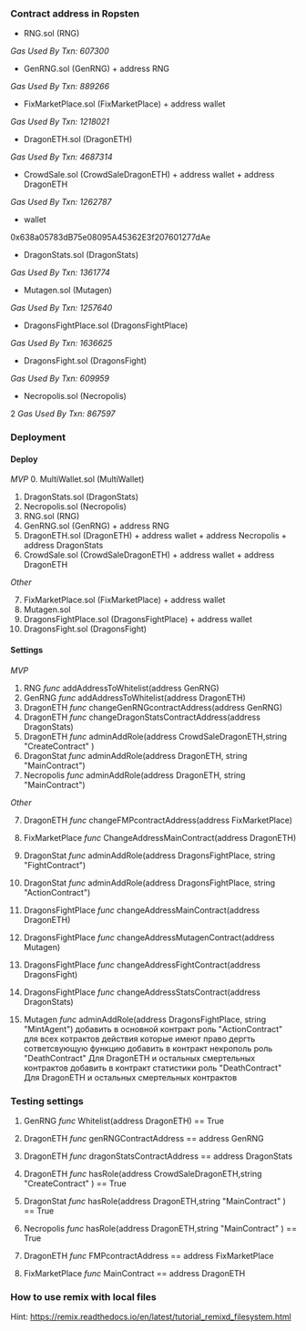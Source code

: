 ### Contract address in Ropsten

* RNG.sol (RNG)

 

 *Gas Used By Txn: 607300*

* GenRNG.sol (GenRNG) + address RNG

 

 *Gas Used By Txn: 889266*

* FixMarketPlace.sol (FixMarketPlace) + address wallet

 

 *Gas Used By Txn: 1218021*

* DragonETH.sol (DragonETH)

 

 *Gas Used By Txn: 4687314*

* CrowdSale.sol (CrowdSaleDragonETH) + address wallet + address DragonETH

 

 *Gas Used By Txn: 1262787*


* wallet
 
 0x638a05783dB75e08095A45362E3f207601277dAe

* DragonStats.sol (DragonStats)
 
 

 *Gas Used By Txn: 1361774*


* Mutagen.sol (Mutagen)

 

 *Gas Used By Txn: 1257640*

* DragonsFightPlace.sol (DragonsFightPlace)

 

 *Gas Used By Txn: 1636625*

* DragonsFight.sol (DragonsFight)

 
 
 *Gas Used By Txn: 609959*

* Necropolis.sol (Necropolis)



2 *Gas Used By Txn: 867597*

### Deployment

#### Deploy

*MVP*
0. MultiWallet.sol (MultiWallet)
1. DragonStats.sol (DragonStats)
2. Necropolis.sol (Necropolis)
3. RNG.sol (RNG)
4. GenRNG.sol (GenRNG) + address RNG
5. DragonETH.sol (DragonETH) + address wallet + address Necropolis + address DragonStats
6. CrowdSale.sol (CrowdSaleDragonETH) + address wallet + address DragonETH



*Other*

7. FixMarketPlace.sol (FixMarketPlace) + address wallet
8. Mutagen.sol
9. DragonsFightPlace.sol (DragonsFightPlace) + address wallet
10. DragonsFight.sol (DragonsFight)


#### Settings

*MVP*

1. RNG			*func*	addAddressToWhitelist(address GenRNG)
2. GenRNG		*func*	addAddressToWhitelist(address DragonETH)
3. DragonETH		*func*	changeGenRNGcontractAddress(address GenRNG)
4. DragonETH		*func*	changeDragonStatsContractAddress(address DragonStats)
5. DragonETH		*func*	adminAddRole(address CrowdSaleDragonETH,string "CreateContract" )
6. DragonStat		*func*	adminAddRole(address DragonETH, string "MainContract")
7. Necropolis		*func*	adminAddRole(address DragonETH, string "MainContract")

*Other*

7. DragonETH		*func*	changeFMPcontractAddress(address FixMarketPlace)
8. FixMarketPlace 	*func*	ChangeAddressMainContract(address DragonETH)

8. DragonStat		*func*	adminAddRole(address DragonsFightPlace, string "FightContract")
9. DragonStat		*func*	adminAddRole(address DragonsFightPlace, string "ActionContract")
10. DragonsFightPlace	*func*	changeAddressMainContract(address DragonETH)
11. DragonsFightPlace	*func*	changeAddressMutagenContract(address Mutagen)
12. DragonsFightPlace	*func*	changeAddressFightContract(address DragonsFight)
13. DragonsFightPlace	*func*	changeAddressStatsContract(address DragonStats)
14. Mutagen		*func*	adminAddRole(address DragonsFightPlace, string "MintAgent")
добавить в основной контракт роль "ActionContract" для всех котрактов действия которые имеют право дергть сответсвующую функцию
добавить в контракт некрополь роль "DeathContract" Для DragonETH и остальных смертельных контрактов
добавить в контракт статистики роль "DeathContract" Для DragonETH и остальных смертельных контрактов

### Testing settings

1. GenRNG		*func*	Whitelist(address DragonETH) == True
2. DragonETH		*func*	genRNGContractAddress == address GenRNG
3. DragonETH		*func*	dragonStatsContractAddress == address DragonStats
4. DragonETH		*func*	hasRole(address CrowdSaleDragonETH,string "CreateContract" ) == True
5. DragonStat		*func*	hasRole(address DragonETH,string "MainContract" ) == True
6. Necropolis		*func*	hasRole(address DragonETH,string "MainContract" ) == True


7. DragonETH		*func*	FMPcontractAddress == address FixMarketPlace
8. FixMarketPlace	*func*	MainContract == address DragonETH
### How to use remix with local files

Hint: https://remix.readthedocs.io/en/latest/tutorial_remixd_filesystem.html


